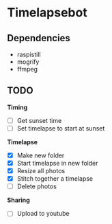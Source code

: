 # Timelapsebot

## Dependencies
- raspistill
- mogrify
- ffmpeg

## TODO
**Timing**
- [ ] Get sunset time
- [ ] Set timelapse to start at sunset

**Timelapse**
- [X] Make new folder
- [X] Start timelapse in new folder
- [X] Resize all photos
- [X] Stitch together a timelapse
- [ ] Delete photos

**Sharing**
- [ ] Upload to youtube